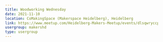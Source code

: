 ```yaml
---
title: Woodworking Wednesday
date: 2021-11-10
location: CoMakingSpace (Makerspace Heidelberg), Heidelberg
link: https://www.meetup.com/Heidelberg-Makers-Meetup/events/dlsqwryccpbnb/
usergroup: makershd
type: usergroup
---
```

